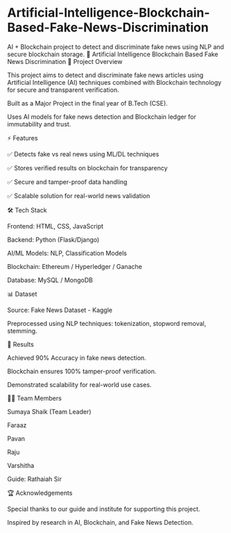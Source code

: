 # Artificial-Intelligence-Blockchain-Based-Fake-News-Discrimination
AI + Blockchain project to detect and discriminate fake news using NLP and secure blockchain storage.
📰 Artificial Intelligence Blockchain Based Fake News Discrimination
📌 Project Overview

This project aims to detect and discriminate fake news articles using Artificial Intelligence (AI) techniques combined with Blockchain technology for secure and transparent verification.

Built as a Major Project in the final year of B.Tech (CSE).

Uses AI models for fake news detection and Blockchain ledger for immutability and trust.

⚡ Features

✅ Detects fake vs real news using ML/DL techniques

✅ Stores verified results on blockchain for transparency

✅ Secure and tamper-proof data handling

✅ Scalable solution for real-world news validation

🛠️ Tech Stack

Frontend: HTML, CSS, JavaScript

Backend: Python (Flask/Django)

AI/ML Models: NLP, Classification Models

Blockchain: Ethereum / Hyperledger / Ganache

Database: MySQL / MongoDB

📊 Dataset

Source: Fake News Dataset - Kaggle

Preprocessed using NLP techniques: tokenization, stopword removal, stemming.

🎯 Results

Achieved 90% Accuracy in fake news detection.

Blockchain ensures 100% tamper-proof verification.

Demonstrated scalability for real-world use cases.

👩‍💻 Team Members

Sumaya Shaik (Team Leader)

Faraaz

Pavan

Raju

Varshitha

Guide: Rathaiah Sir

🏆 Acknowledgements

Special thanks to our guide and institute for supporting this project.

Inspired by research in AI, Blockchain, and Fake News Detection.
